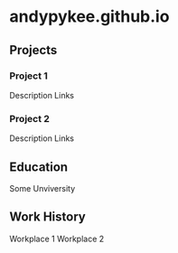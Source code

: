 # andypykee.github.io

## Projects
### Project 1
Description
Links

### Project 2
Description
Links

## Education
Some Unviversity

## Work History
Workplace 1
Workplace 2
    
